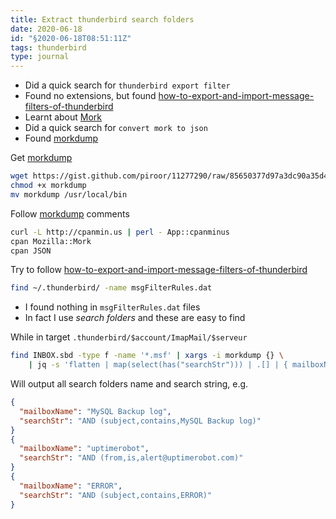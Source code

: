 ```yaml
---
title: Extract thunderbird search folders
date: 2020-06-18
id: "§2020-06-18T08:51:11Z"
tags: thunderbird
type: journal
---
```


- Did a quick search for `thunderbird export filter`
- Found no extensions, but found [how-to-export-and-import-message-filters-of-thunderbird][]
- Learnt about [Mork][]
- Did a quick search for `convert mork to json`
- Found [morkdump][]

Get [morkdump][]

```bash
wget https://gist.github.com/piroor/11277290/raw/85650377d97a3dc90a35d4ec1aec2239551acf2d/morkdump
chmod +x morkdump
mv morkdump /usr/local/bin
```

Follow [morkdump][] comments

```bash
curl -L http://cpanmin.us | perl - App::cpanminus
cpan Mozilla::Mork
cpan JSON
```

Try to follow [how-to-export-and-import-message-filters-of-thunderbird][]

```bash
find ~/.thunderbird/ -name msgFilterRules.dat
```

- I found nothing in `msgFilterRules.dat` files
- In fact I use *search folders* and these are easy to find

While in target `.thunderbird/$account/ImapMail/$serveur`

```bash
find INBOX.sbd -type f -name '*.msf' | xargs -i morkdump {} \
	| jq -s 'flatten | map(select(has("searchStr"))) | .[] | { mailboxName, searchStr }'
```

Will output all search folders name and search string, e.g.

```json
{
  "mailboxName": "MySQL Backup log",
  "searchStr": "AND (subject,contains,MySQL Backup log)"
}
{
  "mailboxName": "uptimerobot",
  "searchStr": "AND (from,is,alert@uptimerobot.com)"
}
{
  "mailboxName": "ERROR",
  "searchStr": "AND (subject,contains,ERROR)"
}
```

[how-to-export-and-import-message-filters-of-thunderbird]:
	https://www.systutorials.com/how-to-export-and-import-message-filters-of-thunderbird/ "systutorials.com"

[Mork]:
	https://en.wikipedia.org/wiki/Mork_(file_format) "wikipedia.org"

[morkdump]:
	https://gist.github.com/piroor/11277290 "gist.github.com"

[Local Variables:]::
[indent-tabs-mode: nil]::
[End:]::
